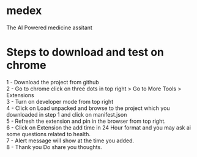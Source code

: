 # medex
The AI Powered medicine assitant


# Steps to download and test on chrome
 1 - Download the project from github </br>
 2 - Go to chrome click on three dots in top right > Go to More Tools > Extensions </br>
 3 - Turn on developer mode from top right </br>
 4 - Click on Load unpacked and browse to the project which you downloaded in step 1 and click on manifest.json </br>
 5 - Refresh the extension and pin in the browser from top right. </br>
 6 - Click on Extension the add time in 24 Hour format and you may ask ai some questions related to health.  </br>
 7 - Alert message will show at the time you added. </br>
 8 - Thank you Do share you thoughts. </br>
